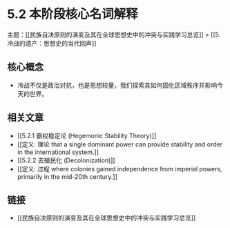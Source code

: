 # 5.2 本阶段核心名词解释

主题：[[民族自决原则的演变及其在全球思想史中的冲突与实践学习总览]] > [[5. 冷战的遗产：思想史的当代回声]]

## 核心概念

- 冷战不仅是政治对抗，也是思想较量，我们探索其如何固化区域秩序并影响今天的世界。

## 相关文章

- [[5.2.1 霸权稳定论 (Hegemonic Stability Theory)]]
- [[定义: 理论 that a single dominant power can provide stability and order in the international system.]]
- [[5.2.2 去殖民化 (Decolonization)]]
- [[定义: 过程 where colonies gained independence from imperial powers, primarily in the mid-20th century.]]

## 链接

- [[民族自决原则的演变及其在全球思想史中的冲突与实践学习总览]]
